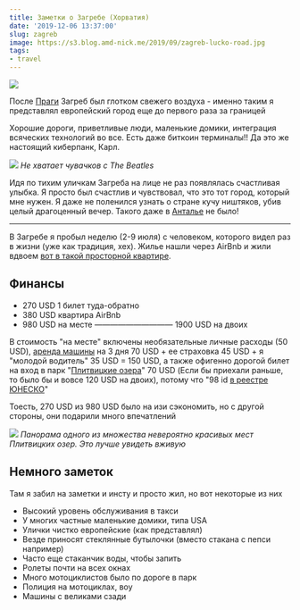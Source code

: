 ```yaml
---
title: Заметки о Загребе (Хорватия)
date: '2019-12-06 13:37:00'
slug: zagreb
image: https://s3.blog.amd-nick.me/2019/09/zagreb-lucko-road.jpg
tags:
- travel
---
```


![](https://s3.blog.amd-nick.me/2019/09/zagreb-lucko-road.jpg)

После [Праги](prague) Загреб был глотком свежего воздуха - именно таким я представлял европейский город еще до первого раза за границей

Хорошие дороги, приветливые люди, маленькие домики, интеграция всяческих технологий во все. Есть даже биткоин терминалы!! Да это же настоящий киберпанк, Карл.

<!--truncate-->

![](https://s3.blog.amd-nick.me/2019/09/zagreb-abbey-road-beatles.jpg)
*Не хватает чувачков с The Beatles*

Идя по тихим уличкам Загреба на лице не раз появлялась счастливая улыбка. Я просто был счастлив и чувствовал, что это тот город, который мне нужен. Я даже не поленился узнать о стране кучу ништяков, убив целый драгоценный вечер. Такого даже в [Анталье](antalya) не было!

* * *

В Загребе я пробыл неделю (2-9 июля) с человеком, которого видел раз в жизни (уже как традиция, хех). Жилье нашли через AirBnb и жили вдвоем [вот в такой просторной квартире](https://ru.airbnb.com/rooms/35928074).

## Финансы

- 270 USD 1 билет туда-обратно
- 380 USD квартира AirBnb
- 980 USD на месте
——————————
1900 USD на двоих

В стоимость "на месте" включены необязательные личные расходы (50 USD), [аренда машины](https://www.instagram.com/p/B1UIXs8Iyzg/) на 3 дня 70 USD + ее страховка 45 USD + я "молодой водитель" 35 USD = 150 USD, а также офигенно дорогой билет на вход в парк "[Плитвицкие озера](https://ru.wikipedia.org/wiki/%D0%9F%D0%BB%D0%B8%D1%82%D0%B2%D0%B8%D1%86%D0%BA%D0%B8%D0%B5_%D0%BE%D0%B7%D1%91%D1%80%D0%B0)" 70 USD (Если бы приехали раньше, то было бы и вовсе 120 USD на двоих), потому что "98 id [в реестре ЮНЕСКО](http://whc.unesco.org/ru/list/98)"

Тоесть, 270 USD из 980 USD было на изи сэкономить, но с другой стороны, они подарили много впечатлений

![](https://s3.blog.amd-nick.me/2019/09/plitvice-lakes-panorama.jpg)
*Панорама одного из множества невероятно красивых мест Плитвицких озер. Это лучше увидеть вживую*

## Немного заметок

Там я забил на заметки и инсту и просто жил, но вот некоторые из них

- Высокий уровень обслуживания в такси
- У многих частные маленькие домики, типа USA
- Улички чистко европейские (как представлял)
- Везде приносят стеклянные бутылочки (вместо стакана с пепси например)
- Часто еще стаканчик воды, чтобы запить
- Ролеты почти на всех окнах
- Много мотоциклистов было по дороге в парк
- Полиция на мотоциклах, воу
- Машины с великами сзади
